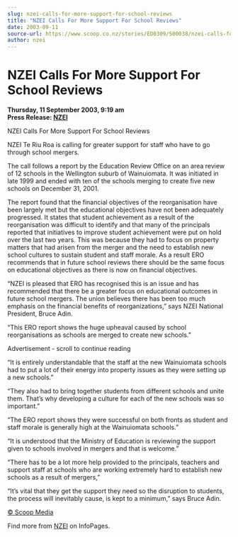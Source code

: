 ```yaml
---
slug: nzei-calls-for-more-support-for-school-reviews
title: "NZEI Calls For More Support For School Reviews"
date: 2003-09-11
source-url: https://www.scoop.co.nz/stories/ED0309/S00038/nzei-calls-for-more-support-for-school-reviews.htm
author: nzei
---
```

NZEI Calls For More Support For School Reviews
==============================================

**Thursday, 11 September 2003, 9:19 am**  
**Press Release: [NZEI](https://info.scoop.co.nz/NZEI)**

NZEI Calls For More Support For School Reviews

NZEI Te Riu Roa is calling for greater support for staff who have to go through school mergers.

The call follows a report by the Education Review Office on an area review of 12 schools in the Wellington suburb of Wainuiomata. It was initiated in late 1999 and ended with ten of the schools merging to create five new schools on December 31, 2001.

The report found that the financial objectives of the reorganisation have been largely met but the educational objectives have not been adequately progressed. It states that student achievement as a result of the reorganisation was difficult to identify and that many of the principals reported that initiatives to improve student achievement were put on hold over the last two years. This was because they had to focus on property matters that had arisen from the merger and the need to establish new school cultures to sustain student and staff morale. As a result ERO recommends that in future school reviews there should be the same focus on educational objectives as there is now on financial objectives.

“NZEI is pleased that ERO has recognised this is an issue and has recommended that there be a greater focus on educational outcomes in future school mergers. The union believes there has been too much emphasis on the financial benefits of reorganizations,” says NZEI National President, Bruce Adin.

“This ERO report shows the huge upheaval caused by school reorganisations as schools are merged to create new schools.”

Advertisement - scroll to continue reading





“It is entirely understandable that the staff at the new Wainuiomata schools had to put a lot of their energy into property issues as they were setting up a new schools.”

“They also had to bring together students from different schools and unite them. That’s why developing a culture for each of the new schools was so important.”

“The ERO report shows they were successful on both fronts as student and staff morale is generally high at the Wainuiomata schools.”

“It is understood that the Ministry of Education is reviewing the support given to schools involved in mergers and that is welcome.”

“There has to be a lot more help provided to the principals, teachers and support staff at schools who are working extremely hard to establish new schools as a result of mergers,”

“It’s vital that they get the support they need so the disruption to students, the process will inevitably cause, is kept to a minimum,” says Bruce Adin.  

[© Scoop Media](http://www.scoop.co.nz/about/terms.html)

Find more from [NZEI](https://info.scoop.co.nz/NZEI) on InfoPages.